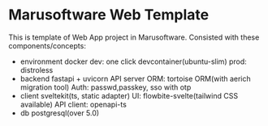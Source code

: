 # Marusoftware Web Template
This is template of Web App project in Marusoftware.
Consisted with these components/concepts:

- environment
docker
dev: one click devcontainer(ubuntu-slim)
prod: distroless
- backend
fastapi + uvicorn API server
ORM: tortoise ORM(with aerich migration tool)
Auth: passwd,passkey, sso with otp
- client
sveltekit(ts, static adapter)
UI: flowbite-svelte(tailwind CSS available)
API client: openapi-ts
- db
postgresql(over 5.0)
